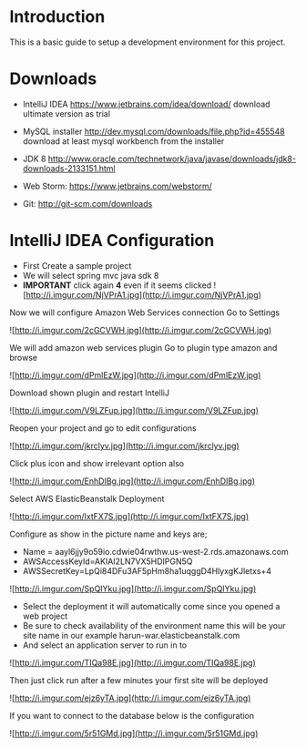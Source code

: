 # Introduction #
This is a basic guide to setup a development environment for this project.

# Downloads #
  * IntelliJ IDEA https://www.jetbrains.com/idea/download/ download ultimate version as trial
  * MySQL installer http://dev.mysql.com/downloads/file.php?id=455548 download at least mysql workbench from the installer
  * JDK 8 http://www.oracle.com/technetwork/java/javase/downloads/jdk8-downloads-2133151.html

  * Web Storm: https://www.jetbrains.com/webstorm/

  * Git: http://git-scm.com/downloads

# IntelliJ IDEA Configuration #
  * First Create a sample project
  * We will select spring mvc java sdk 8
  * **IMPORTANT** click  again **4** even if it seems clicked
![http://i.imgur.com/NjVPrA1.jpg](http://i.imgur.com/NjVPrA1.jpg)

Now we will configure Amazon Web Services connection Go to Settings

![http://i.imgur.com/2cGCVWH.jpg](http://i.imgur.com/2cGCVWH.jpg)

We will add amazon web services plugin Go to plugin type amazon and browse

![http://i.imgur.com/dPmlEzW.jpg](http://i.imgur.com/dPmlEzW.jpg)

Download shown plugin and restart IntelliJ

![http://i.imgur.com/V9LZFup.jpg](http://i.imgur.com/V9LZFup.jpg)

Reopen your project and go to edit configurations

![http://i.imgur.com/jkrclyv.jpg](http://i.imgur.com/jkrclyv.jpg)

Click plus icon and show irrelevant option also

![http://i.imgur.com/EnhDIBg.jpg](http://i.imgur.com/EnhDIBg.jpg)

Select AWS ElasticBeanstalk Deployment

![http://i.imgur.com/IxtFX7S.jpg](http://i.imgur.com/IxtFX7S.jpg)

Configure as show in the picture name and keys are;

  * Name = aayl6jjy9o59io.cdwie04rwthw.us-west-2.rds.amazonaws.com
  * AWSAccessKeyId=AKIAI2LN7VX5HDIPGN5Q
  * AWSSecretKey=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

![http://i.imgur.com/SpQIYku.jpg](http://i.imgur.com/SpQIYku.jpg)

  * Select the deployment it will automatically come since you opened a web project
  * Be sure to check availability of the environment name this will be your site name in our example harun-war.elasticbeanstalk.com
  * And select an application server to run in to

![http://i.imgur.com/TIQa98E.jpg](http://i.imgur.com/TIQa98E.jpg)

Then just click run after a few minutes your first site will be deployed

![http://i.imgur.com/ejz6yTA.jpg](http://i.imgur.com/ejz6yTA.jpg)

If you want to connect to the database below is the configuration

![http://i.imgur.com/5r51GMd.jpg](http://i.imgur.com/5r51GMd.jpg)